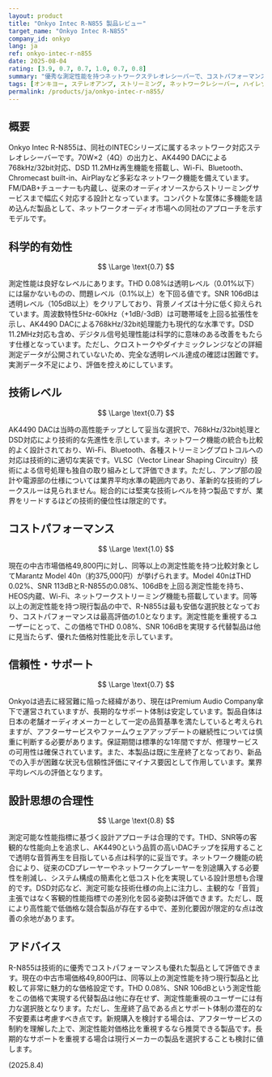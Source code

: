 ```yaml
---
layout: product
title: "Onkyo Intec R-N855 製品レビュー"
target_name: "Onkyo Intec R-N855"
company_id: onkyo
lang: ja
ref: onkyo-intec-r-n855
date: 2025-08-04
rating: [3.9, 0.7, 0.7, 1.0, 0.7, 0.8]
summary: "優秀な測定性能を持つネットワークステレオレシーバーで、コストパフォーマンスも良好だが信頼性に若干の課題"
tags: [オンキヨー, ステレオアンプ, ストリーミング, ネットワークレシーバー, ハイレゾ]
permalink: /products/ja/onkyo-intec-r-n855/
---
```

## 概要

Onkyo Intec R-N855は、同社のINTECシリーズに属するネットワーク対応ステレオレシーバーです。70W×2（4Ω）の出力と、AK4490 DACによる768kHz/32bit対応、DSD 11.2MHz再生機能を搭載し、Wi-Fi、Bluetooth、Chromecast built-in、AirPlayなど多彩なネットワーク機能を備えています。FM/DAB+チューナーも内蔵し、従来のオーディオソースからストリーミングサービスまで幅広く対応する設計となっています。コンパクトな筐体に多機能を詰め込んだ製品として、ネットワークオーディオ市場への同社のアプローチを示すモデルです。

## 科学的有効性

$$ \Large \text{0.7} $$

測定性能は良好なレベルにあります。THD 0.08%は透明レベル（0.01%以下）には届かないものの、問題レベル（0.1%以上）を下回る値です。SNR 106dBは透明レベル（105dB以上）をクリアしており、背景ノイズは十分に低く抑えられています。周波数特性5Hz-60kHz（+1dB/-3dB）は可聴帯域を上回る拡張性を示し、AK4490 DACによる768kHz/32bit処理能力も現代的な水準です。DSD 11.2MHz対応も含め、デジタル信号処理性能は科学的に意味のある改善をもたらす仕様となっています。ただし、クロストークやダイナミックレンジなどの詳細測定データが公開されていないため、完全な透明レベル達成の確認は困難です。実測データ不足により、評価を控えめにしています。

## 技術レベル

$$ \Large \text{0.7} $$

AK4490 DACは当時の高性能チップとして妥当な選択で、768kHz/32bit処理とDSD対応により技術的な先進性を示しています。ネットワーク機能の統合も比較的よく設計されており、Wi-Fi、Bluetooth、各種ストリーミングプロトコルへの対応は技術的に適切な実装です。VLSC（Vector Linear Shaping Circuitry）技術による信号処理も独自の取り組みとして評価できます。ただし、アンプ部の設計や電源部の仕様については業界平均水準の範囲内であり、革新的な技術的ブレークスルーは見られません。総合的には堅実な技術レベルを持つ製品ですが、業界をリードするほどの技術的優位性は限定的です。

## コストパフォーマンス

$$ \Large \text{1.0} $$

現在の中古市場価格49,800円に対し、同等以上の測定性能を持つ比較対象としてMarantz Model 40n（約375,000円）が挙げられます。Model 40nはTHD 0.02%、SNR 113dBとR-N855の0.08%、106dBを上回る測定性能を持ち、HEOS内蔵、Wi-Fi、ネットワークストリーミング機能も搭載しています。同等以上の測定性能を持つ現行製品の中で、R-N855は最も安価な選択肢となっており、コストパフォーマンスは最高評価の1.0となります。測定性能を重視するユーザーにとって、この価格でTHD 0.08%、SNR 106dBを実現する代替製品は他に見当たらず、優れた価格対性能比を示しています。

## 信頼性・サポート

$$ \Large \text{0.7} $$

Onkyoは過去に経営難に陥った経緯があり、現在はPremium Audio Company傘下で運営されていますが、長期的なサポート体制は安定しています。製品自体は日本の老舗オーディオメーカーとして一定の品質基準を満たしていると考えられますが、アフターサービスやファームウェアアップデートの継続性については慎重に判断する必要があります。保証期間は標準的な1年間ですが、修理サービスの可用性は確保されています。また、本製品は既に生産終了となっており、新品での入手が困難な状況も信頼性評価にマイナス要因として作用しています。業界平均レベルの評価となります。

## 設計思想の合理性

$$ \Large \text{0.8} $$

測定可能な性能指標に基づく設計アプローチは合理的です。THD、SNR等の客観的な性能向上を追求し、AK4490という品質の高いDACチップを採用することで透明な音質再生を目指している点は科学的に妥当です。ネットワーク機能の統合により、従来のCDプレーヤーやネットワークプレーヤーを別途購入する必要性を削減し、システム構成の簡素化と低コスト化を実現している設計思想も合理的です。DSD対応など、測定可能な技術仕様の向上に注力し、主観的な「音質」主張ではなく客観的性能指標での差別化を図る姿勢は評価できます。ただし、既により高性能で低価格な競合製品が存在する中で、差別化要因が限定的な点は改善の余地があります。

## アドバイス

R-N855は技術的に優秀でコストパフォーマンスも優れた製品として評価できます。現在の中古市場価格49,800円は、同等以上の測定性能を持つ現行製品と比較して非常に魅力的な価格設定です。THD 0.08%、SNR 106dBという測定性能をこの価格で実現する代替製品は他に存在せず、測定性能重視のユーザーには有力な選択肢となります。ただし、生産終了品である点とサポート体制の潜在的な不安要素は考慮すべき点です。新規購入を検討する場合は、アフターサービスの制約を理解した上で、測定性能対価格比を重視するなら推奨できる製品です。長期的なサポートを重視する場合は現行メーカーの製品を選択することも検討に値します。

(2025.8.4)
